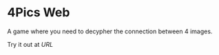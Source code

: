 # 4Pics Web

A game where you need to decypher the connection between 4 images.

Try it out at *URL*
